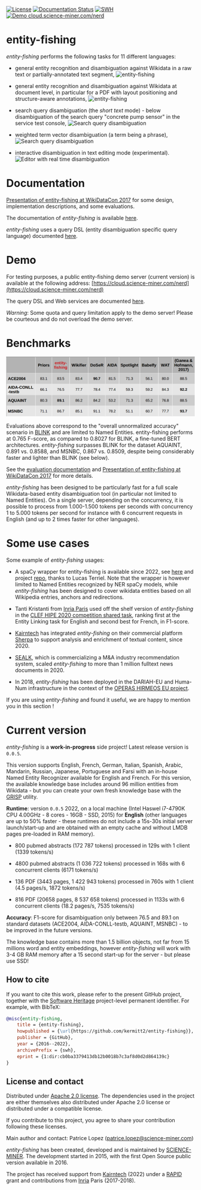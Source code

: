 [![License](http://img.shields.io/:license-apache-blue.svg)](http://www.apache.org/licenses/LICENSE-2.0.html)
[![Documentation Status](https://readthedocs.org/projects/nerd/badge/?version=latest)](https://readthedocs.org/projects/nerd/?badge=latest)
[![SWH](https://archive.softwareheritage.org/badge/origin/https://github.com/kermitt2/entity-fishing/)](https://archive.softwareheritage.org/browse/origin/?origin_url=https://github.com/kermitt2/entity-fishing)
[![Demo cloud.science-miner.com/nerd](https://img.shields.io/website-up-down-green-red/https/cloud.science-miner.com/nerd.svg)](http://cloud.science-miner.com/nerd)

# entity-fishing

*entity-fishing* performs the following tasks for 11 different languages:

* general entity recognition and disambiguation against Wikidata in a raw text or partially-annotated text segment,
![entity-fishing](doc/images/screen11.png)

* general entity recognition and disambiguation against Wikidata at document level, in particular for a PDF with layout positioning and structure-aware annotations,
![entity-fishing](doc/images/screen10.png)

* search query disambiguation (the _short text_ mode) - below disambiguation of the search query "concrete pump sensor" in the service test console,
![Search query disambiguation](doc/images/screen8.png)

* weighted term vector disambiguation (a term being a phrase),
![Search query disambiguation](doc/images/screen5.png)

* interactive disambiguation in text editing mode (experimental).  
![Editor with real time disambiguation](doc/images/screen6.png)

# Documentation

[Presentation of entity-fishing at WikiDataCon 2017](https://grobid.s3.amazonaws.com/presentations/29-10-2017.pdf) for some design, implementation descriptions, and some evaluations.

The documentation of *entity-fishing* is available [here](http://nerd.readthedocs.io).

*entity-fishing* uses a query DSL (entity disambiguation specific query language) documented [here](https://nerd.readthedocs.io/en/latest/restAPI.html).

# Demo

For testing purposes, a public entity-fishing demo server (current version) is available at the following address: [https://cloud.science-miner.com/nerd](https://cloud.science-miner.com/nerd)

The query DSL and Web services are documented [here](https://nerd.readthedocs.io/en/latest/restAPI.html).

_Warning_: Some quota and query limitation apply to the demo server! Please be courteous and do not overload the demo server. 

# Benchmarks

![entity-fishing](doc/images/scores.png)

Evaluations above correspond to the "overall unnormalized accuracy" scenario in [BLINK](https://github.com/facebookresearch/BLINK#benchmarking-blink) and are limited to Named Entities. entity-fishing performs at 0.765 F-score, as compared to 0.8027 for BLINK, a fine-tuned BERT architectures. *entity-fishing* surpasses BLINK for the dataset AQUAINT, 0.891 vs. 0.8588, and MSNBC, 0.867 vs. 0.8509, despite being considerably faster and lighter than BLINK (see below).

See the [evaluation documentation](https://nerd.readthedocs.io/en/latest/evaluation.html) and [Presentation of entity-fishing at WikiDataCon 2017](https://grobid.s3.amazonaws.com/presentations/29-10-2017.pdf) for more details. 

*entity-fishing* has been designed to be particularly fast for a full scale Wikidata-based entity disambiguation tool (in particular not limited to Named Entities). On a single server, depending on the concurrency, it is possible to process from 1.000-1.500 tokens per seconds with concurrency 1 to 5.000 tokens per second for instance with 6 concurrent requests in English (and up to 2 times faster for other languages). 

# Some use cases

Some example of *entity-fishing* usages:

* A spaCy wrapper for entity-fishing is available since 2022, see [here](https://spacy.io/universe/project/spacyfishing) and project [repo](https://github.com/Lucaterre/spacyfishing), thanks to Lucas Terriel. Note that the wrapper is however limited to Named Entities recognized by NER spaCy models, while *entity-fishing* has been designed to cover wikidata entities based on all Wikipedia entries, anchors and redirections. 

* Tanti Kristanti from [Inria Paris](https://www.inria.fr) used off the shelf version of *entity-fishing* in the [CLEF HIPE 2020 competition shared task](http://ceur-ws.org/Vol-2696/paper_266.pdf), ranking first at the Entity Linking task for English and second best for French, in F1-score.

* [Kairntech](https://kairntech.com) has integrated *entity-fishing* on their commercial platform [Sherpa](https://aclanthology.org/2020.iwltp-1.9.pdf) to support analysis and enrichment of textual content, since 2020. 

* [SEALK](https://sealk.co), which is commercializing a M&A industry recommendation system, scaled *entity-fishing* to more than 1 million fulltext news documents in 2020. 

* In 2018, *entity-fishing* has been deployed in the DARIAH-EU and Huma-Num infrastructure in the context of the [OPERAS HIRMEOS EU project](https://www.hirmeos.eu).

If you are using *entity-fishing* and found it useful, we are happy to mention you in this section ! 

# Current version

*entity-fishing* is a **work-in-progress** side project! Latest release version is `0.0.5`. 

This version supports English, French, German, Italian, Spanish, Arabic, Mandarin, Russian, Japanese, Portuguese and Farsi with an in-house Named Entity Recognizer available for English and French. For this version, the available knowledge base includes around 96 million entities from Wikidata - but you can create your own fresh knowledge base with the [GRISP](https://github.com/kermitt2/grisp) utility. 

**Runtime**: version `0.0.5` 2022, on a local machine (Intel Haswel i7-4790K CPU 4.00GHz - 8 cores - 16GB - SSD, 2015) for **English** (other languages are up to 50% faster - these runtimes do not include a 15s-30s initial server launch/start-up and are obtained with an empty cache and without LMDB pages pre-loaded in RAM memory).

* 800 pubmed abstracts (172 787 tokens) processed in 129s with 1 client (1339 tokens/s) 

* 4800 pubmed abstracts (1 036 722 tokens) processed in 168s with 6 concurrent clients (6171 tokens/s) 

* 136 PDF (3443 pages, 1 422 943 tokens) processed in 760s with 1 client (4.5 pages/s, 1872 tokens/s)

* 816 PDF (20658 pages, 8 537 658 tokens) processed in 1133s with 6 concurrent clients (18.2 pages/s, 7535 tokens/s)

**Accuracy**: F1-score for disambiguation only between 76.5 and 89.1 on standard datasets (ACE2004, AIDA-CONLL-testb, AQUAINT, MSNBC) - to be improved in the future versions.

The knowledge base contains more than 1.5 billion objects, not far from 15 millions word and entity embeddings, however *entity-fishing* will work with 3-4 GB RAM memory after a 15 second start-up for the server - but please use SSD! 

## How to cite

If you want to cite this work, please refer to the present GitHub project, together with the [Software Heritage](https://www.softwareheritage.org/) project-level permanent identifier. For example, with BibTeX:

```bibtex
@misc{entity-fishing,
    title = {entity-fishing},
    howpublished = {\url{https://github.com/kermitt2/entity-fishing}},
    publisher = {GitHub},
    year = {2016--2022},
    archivePrefix = {swh},
    eprint = {1:dir:cb0ba3379413db12b0018b7c3af8d0d2d864139c}
}
```

## License and contact

Distributed under [Apache 2.0 license](http://www.apache.org/licenses/LICENSE-2.0). The dependencies used in the project are either themselves also distributed under Apache 2.0 license or distributed under a compatible license. 

If you contribute to this project, you agree to share your contribution following these licenses. 

Main author and contact: Patrice Lopez (<patrice.lopez@science-miner.com>)

*entity-fishing* has been created, developed and is maintained by [SCIENCE-MINER](http://science-miner.com/entity-disambiguation/). The development started in 2015, with the first Open Source public version available in 2016.

The project has received support from [Kairntech](https://kairntech.com) (2022) under a [RAPID](https://www.defense.gouv.fr/aid/deposez-votre-projet/rapid-regime-dappui-a-linnovation-duale) grant and contributions from [Inria](http://inria.fr) Paris (2017-2018). 
